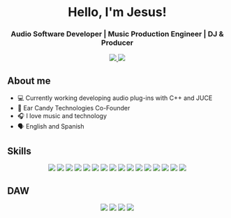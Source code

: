 <h1 align="center"> Hello, I'm Jesus! </h1>
<h3 align="center"> Audio Software Developer | Music Production Engineer | DJ & Producer </h3>


<p align="center">
    <a href="https://www.linkedin.com/in/jsvaldezv/" target="_blank">
        <img src="https://img.shields.io/badge/LinkedIn-black?style=for-the-badge&logo=linkedin&logoColor=white">
    </a>
    <a href="https://jsvaldezv.github.io/" target="_blank">
        <img src="https://img.shields.io/badge/Portfolio-black?style=for-the-badge&logo=About.me&logoColor=white">
    </a>
</p>


<h2>About me</h2>
<ul>
    <li> 💻 Currently working developing audio plug-ins with C++ and JUCE </li>
	<li> 🍭 Ear Candy Technologies Co-Founder </li>
    <li> 🎧 I love music and technology </li>
    <li> 🗣️ English and Spanish </li>
</ul>


<h2> Skills </h2>
<div align="center">

<!-- C++ -->
<img src="https://img.shields.io/badge/C%2B%2B-black?style=for-the-badge&logo=c%2B%2B&logoColor=white" />
<!-- Python -->
<img src="https://img.shields.io/badge/Python-black?style=for-the-badge&logo=python&logoColor=white" />
<!-- Javascript -->
<img src="https://img.shields.io/badge/JavaScript-black?style=for-the-badge&logo=javascript&logoColor=white" />
<!-- HTML -->
<img src="https://img.shields.io/badge/HTML5-black?style=for-the-badge&logo=html5&logoColor=white">
<!-- CSS -->
<img src="https://img.shields.io/badge/CSS3-black?style=for-the-badge&logo=css3&logoColor=white">


<!-- JUCE -->
<img src="https://img.shields.io/badge/-JUCE-black?style=for-the-badge&logo=juce&logoColor=white">
<!-- React JS -->
<img src="https://img.shields.io/badge/-React%20JS-black?style=for-the-badge&logo=react&logoColor=white">
<!-- Firebase -->
<img src="https://img.shields.io/badge/-Firebase-black?style=for-the-badge&logo=firebase&logoColor=white">


<!-- Max MSP -->
<img src="https://img.shields.io/badge/-Max%20MSP-black?style=for-the-badge&logo=max&logoColor=white">


<!-- Git -->
<img src="https://img.shields.io/badge/Git-black?style=for-the-badge&logo=git&logoColor=white">
<!-- GitHub -->
<img src="https://img.shields.io/badge/GitHub-black?style=for-the-badge&logo=github&logoColor=white">
<!-- Github Actions -->
<img src="https://img.shields.io/badge/-Github%20Actions-black?style=for-the-badge&logo=githubactions&logoColor=white">
<!-- Doxygen -->
<img src="https://img.shields.io/badge/-Doxygen-black?style=for-the-badge&logo=doxygen&logoColor=white">
<!-- Doxygen -->
<img src="https://img.shields.io/badge/-Google_Cloud-black?style=for-the-badge&logo=google&logoColor=white">

<!-- Premiere -->
<img src="https://img.shields.io/badge/-Premiere%20Pro-black?style=for-the-badge&logo=adobepremierepro&logoColor=white">
<!-- OBS -->
<img src="https://img.shields.io/badge/-OBS-black?style=for-the-badge&logo=obsstudio&logoColor=white">

</div>

<!-- Extras -->
<h2>DAW</h2>
<div align="center">
<img src="https://img.shields.io/badge/-Ableton%20Live-black?style=for-the-badge&logo=abletonlive&logoColor=white">
<img src="https://img.shields.io/badge/-Reaper-black?style=for-the-badge&logo=reaper&logoColor=white">
<img src="https://img.shields.io/badge/-Pro%20Tools-black?style=for-the-badge&logo=protools&logoColor=white">
<img src="https://img.shields.io/badge/-Logic%20Pro-black?style=for-the-badge&logo=logicpro&logoColor=white">
</div>

